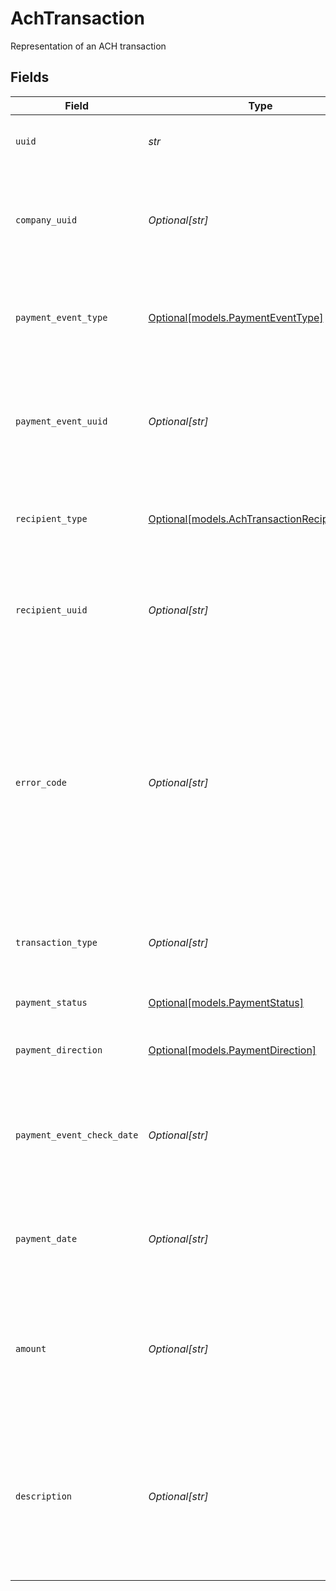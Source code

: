 # AchTransaction

Representation of an ACH transaction


## Fields

| Field                                                                                                                                                                                                                                                                     | Type                                                                                                                                                                                                                                                                      | Required                                                                                                                                                                                                                                                                  | Description                                                                                                                                                                                                                                                               |
| ------------------------------------------------------------------------------------------------------------------------------------------------------------------------------------------------------------------------------------------------------------------------- | ------------------------------------------------------------------------------------------------------------------------------------------------------------------------------------------------------------------------------------------------------------------------- | ------------------------------------------------------------------------------------------------------------------------------------------------------------------------------------------------------------------------------------------------------------------------- | ------------------------------------------------------------------------------------------------------------------------------------------------------------------------------------------------------------------------------------------------------------------------- |
| `uuid`                                                                                                                                                                                                                                                                    | *str*                                                                                                                                                                                                                                                                     | :heavy_check_mark:                                                                                                                                                                                                                                                        | Unique identifier of an ACH transaction                                                                                                                                                                                                                                   |
| `company_uuid`                                                                                                                                                                                                                                                            | *Optional[str]*                                                                                                                                                                                                                                                           | :heavy_minus_sign:                                                                                                                                                                                                                                                        | Unique identifier of the company to which the ACH transaction belongs                                                                                                                                                                                                     |
| `payment_event_type`                                                                                                                                                                                                                                                      | [Optional[models.PaymentEventType]](../models/paymenteventtype.md)                                                                                                                                                                                                        | :heavy_minus_sign:                                                                                                                                                                                                                                                        | The type of payment event associated with the ACH transaction                                                                                                                                                                                                             |
| `payment_event_uuid`                                                                                                                                                                                                                                                      | *Optional[str]*                                                                                                                                                                                                                                                           | :heavy_minus_sign:                                                                                                                                                                                                                                                        | Unique identifier for the payment event associated with the ACH transaction                                                                                                                                                                                               |
| `recipient_type`                                                                                                                                                                                                                                                          | [Optional[models.AchTransactionRecipientType]](../models/achtransactionrecipienttype.md)                                                                                                                                                                                  | :heavy_minus_sign:                                                                                                                                                                                                                                                        | The type of recipient associated with the ACH transaction                                                                                                                                                                                                                 |
| `recipient_uuid`                                                                                                                                                                                                                                                          | *Optional[str]*                                                                                                                                                                                                                                                           | :heavy_minus_sign:                                                                                                                                                                                                                                                        | Unique identifier for the recipient associated with the ACH transaction                                                                                                                                                                                                   |
| `error_code`                                                                                                                                                                                                                                                              | *Optional[str]*                                                                                                                                                                                                                                                           | :heavy_minus_sign:                                                                                                                                                                                                                                                        | The error code associated with the ACH transaction, if any. If there is no error on the ACH transaction, this field will be nil. See [this article](https://engineering.gusto.com/how-ach-works-a-developer-perspective-part-2/) for a complete list of ACH return codes. |
| `transaction_type`                                                                                                                                                                                                                                                        | *Optional[str]*                                                                                                                                                                                                                                                           | :heavy_minus_sign:                                                                                                                                                                                                                                                        | The type of transaction associated with the ACH transaction                                                                                                                                                                                                               |
| `payment_status`                                                                                                                                                                                                                                                          | [Optional[models.PaymentStatus]](../models/paymentstatus.md)                                                                                                                                                                                                              | :heavy_minus_sign:                                                                                                                                                                                                                                                        | The status of the ACH transaction                                                                                                                                                                                                                                         |
| `payment_direction`                                                                                                                                                                                                                                                       | [Optional[models.PaymentDirection]](../models/paymentdirection.md)                                                                                                                                                                                                        | :heavy_minus_sign:                                                                                                                                                                                                                                                        | The direction of the payment                                                                                                                                                                                                                                              |
| `payment_event_check_date`                                                                                                                                                                                                                                                | *Optional[str]*                                                                                                                                                                                                                                                           | :heavy_minus_sign:                                                                                                                                                                                                                                                        | The date of the payment event check associated with the ACH transaction                                                                                                                                                                                                   |
| `payment_date`                                                                                                                                                                                                                                                            | *Optional[str]*                                                                                                                                                                                                                                                           | :heavy_minus_sign:                                                                                                                                                                                                                                                        | The date of the payment associated with the ACH transaction                                                                                                                                                                                                               |
| `amount`                                                                                                                                                                                                                                                                  | *Optional[str]*                                                                                                                                                                                                                                                           | :heavy_minus_sign:                                                                                                                                                                                                                                                        | The amount of money moved by the ACH transaction. This amount is always non-negative.                                                                                                                                                                                     |
| `description`                                                                                                                                                                                                                                                             | *Optional[str]*                                                                                                                                                                                                                                                           | :heavy_minus_sign:                                                                                                                                                                                                                                                        | The description of the ACH transaction. Can be used to identify the ACH transaction on the recipient's bank statement.                                                                                                                                                    |
